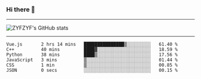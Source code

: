 ### Hi there 👋

-------

<!--

- 🔭 I’m currently working on ...
- 🌱 I’m currently learning Rust
- 👯 I’m looking to collaborate on ...
- 🤔 I’m looking for help with ...
- 💬 Ask me about ...
- 📫 How to reach me: ...
- 😄 Pronouns: ...
- ⚡ Fun fact: ...

-------
-->

![ZYFZYF's GitHub stats](https://github-readme-stats.vercel.app/api?username=ZYFZYF)


-------

<!--START_SECTION:waka-->

```text
Vue.js       2 hrs 14 mins   ███████████████▒░░░░░░░░░   61.40 %
C++          40 mins         ████▓░░░░░░░░░░░░░░░░░░░░   18.59 %
Python       38 mins         ████▒░░░░░░░░░░░░░░░░░░░░   17.56 %
JavaScript   3 mins          ▒░░░░░░░░░░░░░░░░░░░░░░░░   01.44 %
CSS          1 min           ▒░░░░░░░░░░░░░░░░░░░░░░░░   00.85 %
JSON         0 secs          ░░░░░░░░░░░░░░░░░░░░░░░░░   00.15 %
```

<!--END_SECTION:waka-->


